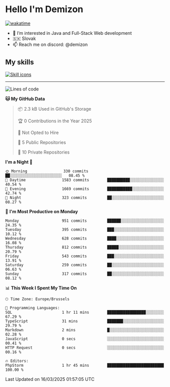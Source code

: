# Hello I'm Demizon
[![wakatime](https://wakatime.com/badge/user/6ad1949f-d6d7-44f9-9eee-c35e54cc499b.svg)](https://wakatime.com/@6ad1949f-d6d7-44f9-9eee-c35e54cc499b)
- 👀 I’m interested in Java and Full-Stack Web development
- 🇸🇰 Slovak
- 📫 Reach me on discord: @demizon

## My skills
[![Skill icons](https://skillicons.dev/icons?i=java,js,ts,html,css,react,nextjs,tailwind,supabase,py,git,docker,linux,mysql,postgres,mongo&theme=dark)](https://github.com/Demizon3433)

---

<!--START_SECTION:waka-->
![Lines of code](https://img.shields.io/badge/From%20Hello%20World%20I%27ve%20Written-1.3%20million%20lines%20of%20code-blue)

**🐱 My GitHub Data** 

> 📦 2.3 kB Used in GitHub's Storage 
 > 
> 🏆 0 Contributions in the Year 2025
 > 
> 🚫 Not Opted to Hire
 > 
> 📜 5 Public Repositories 
 > 
> 🔑 10 Private Repositories 
 > 
**I'm a Night 🦉** 

```text
🌞 Morning                330 commits         ██░░░░░░░░░░░░░░░░░░░░░░░   08.45 % 
🌆 Daytime                1583 commits        ██████████░░░░░░░░░░░░░░░   40.54 % 
🌃 Evening                1669 commits        ███████████░░░░░░░░░░░░░░   42.74 % 
🌙 Night                  323 commits         ██░░░░░░░░░░░░░░░░░░░░░░░   08.27 % 
```
📅 **I'm Most Productive on Monday** 

```text
Monday                   951 commits         ██████░░░░░░░░░░░░░░░░░░░   24.35 % 
Tuesday                  395 commits         ███░░░░░░░░░░░░░░░░░░░░░░   10.12 % 
Wednesday                628 commits         ████░░░░░░░░░░░░░░░░░░░░░   16.08 % 
Thursday                 812 commits         █████░░░░░░░░░░░░░░░░░░░░   20.79 % 
Friday                   543 commits         ███░░░░░░░░░░░░░░░░░░░░░░   13.91 % 
Saturday                 259 commits         ██░░░░░░░░░░░░░░░░░░░░░░░   06.63 % 
Sunday                   317 commits         ██░░░░░░░░░░░░░░░░░░░░░░░   08.12 % 
```


📊 **This Week I Spent My Time On** 

```text
🕑︎ Time Zone: Europe/Brussels

💬 Programming Languages: 
SQL                      1 hr 11 mins        █████████████████░░░░░░░░   67.29 % 
TypeScript               31 mins             ███████░░░░░░░░░░░░░░░░░░   29.79 % 
Markdown                 2 mins              █░░░░░░░░░░░░░░░░░░░░░░░░   02.28 % 
JavaScript               0 secs              ░░░░░░░░░░░░░░░░░░░░░░░░░   00.41 % 
HTTP Request             0 secs              ░░░░░░░░░░░░░░░░░░░░░░░░░   00.16 % 

🔥 Editors: 
PhpStorm                 1 hr 45 mins        █████████████████████████   100.00 % 
```


 Last Updated on 16/03/2025 01:57:05 UTC
<!--END_SECTION:waka-->
